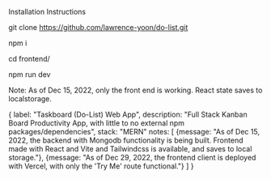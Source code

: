Installation Instructions
  
  git clone https://github.com/lawrence-yoon/do-list.git
  
  npm i 
  
  cd frontend/
  
  npm run dev

Note: As of Dec 15, 2022, only the front end is working. React state saves to localstorage.


{
  label: "Taskboard (Do-List) Web App",
  description: "Full Stack Kanban Board Productivity App, with little to no external npm packages/dependencies",
  stack: "MERN"
  notes: [
    {message: "As of Dec 15, 2022, the backend with Mongodb functionality is being built. Frontend made with React and Vite and Tailwindcss is available, and saves to local storage."},
    {message: "As of Dec 29, 2022, the frontend client is deployed with Vercel, with only the 'Try Me' route functional."}
  ]
}
